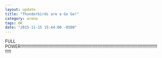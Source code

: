 ```yaml
---
layout: update
title: "Thunderbirds are a Go Go!"
category: arena
tags: OK
date: "2015-11-15 15:44:00 -0500"
---
```


 FULL POWER!!!!!!!!!!!!!!!!!!!!!!!!!!!!!!!!!!!!!!!!!!!!!!!!!!!!!!!!!!!!!!!!!!!!!!!!!!!!!!!!!!!!!!!!!!!!!!!!!!!!!!!!!!!!!!!!!!!!!
